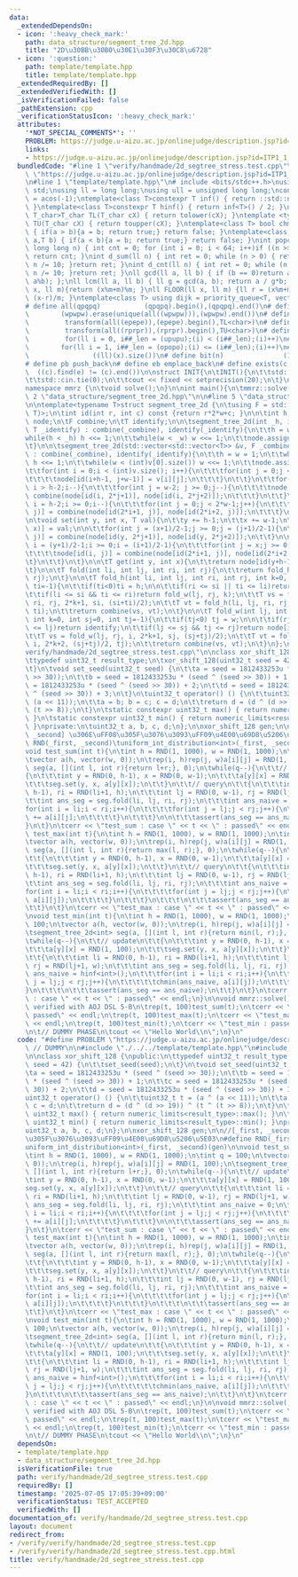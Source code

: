```yaml
---
data:
  _extendedDependsOn:
  - icon: ':heavy_check_mark:'
    path: data_structure/segment_tree_2d.hpp
    title: "2D\u30BB\u30B0\u30E1\u30F3\u30C8\u6728"
  - icon: ':question:'
    path: template/template.hpp
    title: template/template.hpp
  _extendedRequiredBy: []
  _extendedVerifiedWith: []
  _isVerificationFailed: false
  _pathExtension: cpp
  _verificationStatusIcon: ':heavy_check_mark:'
  attributes:
    '*NOT_SPECIAL_COMMENTS*': ''
    PROBLEM: https://judge.u-aizu.ac.jp/onlinejudge/description.jsp?id=ITP1_1_A
    links:
    - https://judge.u-aizu.ac.jp/onlinejudge/description.jsp?id=ITP1_1_A
  bundledCode: "#line 1 \"verify/handmade/2d_segtree_stress.test.cpp\"\n#define PROBLEM\
    \ \"https://judge.u-aizu.ac.jp/onlinejudge/description.jsp?id=ITP1_1_A\" // DUMMY\n\
    \n#line 1 \"template/template.hpp\"\n# include <bits/stdc++.h>\nusing namespace\
    \ std;\nusing ll = long long;\nusing ull = unsigned long long;\nconst double pi\
    \ = acos(-1);\ntemplate<class T>constexpr T inf() { return ::std::numeric_limits<T>::max();\
    \ }\ntemplate<class T>constexpr T hinf() { return inf<T>() / 2; }\ntemplate <typename\
    \ T_char>T_char TL(T_char cX) { return tolower(cX); }\ntemplate <typename T_char>T_char\
    \ TU(T_char cX) { return toupper(cX); }\ntemplate<class T> bool chmin(T& a,T b)\
    \ { if(a > b){a = b; return true;} return false; }\ntemplate<class T> bool chmax(T&\
    \ a,T b) { if(a < b){a = b; return true;} return false; }\nint popcnt(unsigned\
    \ long long n) { int cnt = 0; for (int i = 0; i < 64; i++)if ((n >> i) & 1)cnt++;\
    \ return cnt; }\nint d_sum(ll n) { int ret = 0; while (n > 0) { ret += n % 10;\
    \ n /= 10; }return ret; }\nint d_cnt(ll n) { int ret = 0; while (n > 0) { ret++;\
    \ n /= 10; }return ret; }\nll gcd(ll a, ll b) { if (b == 0)return a; return gcd(b,\
    \ a%b); };\nll lcm(ll a, ll b) { ll g = gcd(a, b); return a / g*b; };\nll MOD(ll\
    \ x, ll m){return (x%m+m)%m; }\nll FLOOR(ll x, ll m) {ll r = (x%m+m)%m; return\
    \ (x-r)/m; }\ntemplate<class T> using dijk = priority_queue<T, vector<T>, greater<T>>;\n\
    # define all(qpqpq)           (qpqpq).begin(),(qpqpq).end()\n# define UNIQUE(wpwpw)\
    \        (wpwpw).erase(unique(all((wpwpw))),(wpwpw).end())\n# define LOWER(epepe)\
    \         transform(all((epepe)),(epepe).begin(),TL<char>)\n# define UPPER(rprpr)\
    \         transform(all((rprpr)),(rprpr).begin(),TU<char>)\n# define rep(i,upupu)\
    \         for(ll i = 0, i##_len = (upupu);(i) < (i##_len);(i)++)\n# define reps(i,opopo)\
    \        for(ll i = 1, i##_len = (opopo);(i) <= (i##_len);(i)++)\n# define len(x)\
    \                ((ll)(x).size())\n# define bit(n)               (1LL << (n))\n\
    # define pb push_back\n# define eb emplace_back\n# define exists(c, e)       \
    \  ((c).find(e) != (c).end())\n\nstruct INIT{\n\tINIT(){\n\t\tstd::ios::sync_with_stdio(false);\n\
    \t\tstd::cin.tie(0);\n\t\tcout << fixed << setprecision(20);\n\t}\n}INIT;\n\n\
    namespace mmrz {\n\tvoid solve();\n}\n\nint main(){\n\tmmrz::solve();\n}\n#line\
    \ 2 \"data_structure/segment_tree_2d.hpp\"\n\n#line 5 \"data_structure/segment_tree_2d.hpp\"\
    \n\ntemplate<typename T>struct segment_tree_2d {\n\tusing F = std::function<T(T,\
    \ T)>;\n\tint id(int r, int c) const {return r*2*w+c; }\n\n\tint h, w;\n\tstd::vector<T>\
    \ node;\n\tF combine;\n\tT identify;\n\n\tsegment_tree_2d(int _h, int _w, F _combine,\
    \ T _identify) : combine(_combine), identify(_identify){\n\t\th = w = 1;\n\t\t\
    while(h < _h) h <<= 1;\n\t\twhile(w < _w) w <<= 1;\n\t\tnode.assign(4*h*w, identify);\n\
    \t}\n\n\tsegment_tree_2d(std::vector<std::vector<T>> &v, F _combine, T _identify)\
    \ : combine(_combine), identify(_identify){\n\t\th = w = 1;\n\t\twhile(h < (int)v.size())\
    \ h <<= 1;\n\t\twhile(w < (int)v[0].size()) w <<= 1;\n\t\tnode.assign(4*h*w, identify);\n\
    \t\tfor(int i = 0;i < (int)v.size(); i++){\n\t\t\tfor(int j = 0;j < (int)v[0].size();j++){\n\
    \t\t\t\tnode[id(i+h-1, j+w-1)] = v[i][j];\n\t\t\t}\n\t\t}\n\t\tfor(int i = 2*h-2;\
    \ i > h-2;i--){\n\t\t\tfor(int j = w-2; j >= 0;j--){\n\t\t\t\tnode[id(i, j)] =\
    \ combine(node[id(i, 2*j+1)], node[id(i, 2*j+2)]);\n\t\t\t}\n\t\t}\n\t\tfor(int\
    \ i = h-2;i >= 0;i--){\n\t\t\tfor(int j = 0;j < 2*w-1;j++){\n\t\t\t\tnode[id(i,\
    \ j)] = combine(node[id(2*i+1, j)], node[id(2*i+2, j)]);\n\t\t\t}\n\t\t}\n\t}\n\
    \n\tvoid set(int y, int x, T val){\n\t\ty += h-1;\n\t\tx += w-1;\n\t\tnode[id(y,\
    \ x)] = val;\n\n\t\tfor(int j = (x+1)/2-1;j >= 0;j = (j+1)/2-1){\n\t\t\tnode[id(y,\
    \ j)] = combine(node[id(y, 2*j+1)], node[id(y, 2*j+2)]);\n\t\t}\n\n\t\tfor(int\
    \ i = (y+1)/2-1;i >= 0;i = (i+1)/2-1){\n\t\t\tfor(int j = x;j >= 0;j = (j+1)/2-1){\n\
    \t\t\t\tnode[id(i, j)] = combine(node[id(2*i+1, j)], node[id(2*i+2, j)]);\n\t\t\
    \t}\n\t\t}\n\t}\n\n\tT get(int y, int x){\n\t\treturn node[id(y+h-1, x+w-1)];\n\
    \t}\n\n\tT fold(int li, int lj, int ri, int rj){\n\t\treturn fold_h(li, lj, ri,\
    \ rj);\n\t}\n\n\tT fold_h(int li, int lj, int ri, int rj, int k=0, int si=0, int\
    \ ti=-1){\n\t\tif(ti<0)ti = h;\n\n\t\tif(ri <= si || ti <= li)return identify;\n\
    \t\tif(li <= si && ti <= ri)return fold_w(lj, rj, k);\n\t\tT vs = fold_h(li, lj,\
    \ ri, rj, 2*k+1, si, (si+ti)/2);\n\t\tT vt = fold_h(li, lj, ri, rj, 2*k+2, (si+ti)/2,\
    \ ti);\n\t\treturn combine(vs, vt);\n\t}\n\n\tT fold_w(int lj, int rj, int i,\
    \ int k=0, int sj=0, int tj=-1){\n\t\tif(tj<0) tj = w;\n\n\t\tif(rj <= sj || tj\
    \ <= lj)return identify;\n\t\tif(lj <= sj && tj <= rj)return node[id(i, k)];\n\
    \t\tT vs = fold_w(lj, rj, i, 2*k+1, sj, (sj+tj)/2);\n\t\tT vt = fold_w(lj, rj,\
    \ i, 2*k+2, (sj+tj)/2, tj);\n\t\treturn combine(vs, vt);\n\t}\n};\n\n#line 5 \"\
    verify/handmade/2d_segtree_stress.test.cpp\"\n\nclass xor_shift_128 {\npublic:\n\
    \ttypedef uint32_t result_type;\n\txor_shift_128(uint32_t seed = 42) {\n\t\tset_seed(seed);\n\
    \t}\n\tvoid set_seed(uint32_t seed) {\n\t\ta = seed = 1812433253u * (seed ^ (seed\
    \ >> 30));\n\t\tb = seed = 1812433253u * (seed ^ (seed >> 30)) + 1;\n\t\tc = seed\
    \ = 1812433253u * (seed ^ (seed >> 30)) + 2;\n\t\td = seed = 1812433253u * (seed\
    \ ^ (seed >> 30)) + 3;\n\t}\n\tuint32_t operator() () {\n\t\tuint32_t t = (a ^\
    \ (a << 11));\n\t\ta = b; b = c; c = d;\n\t\treturn d = (d ^ (d >> 19)) ^ (t ^\
    \ (t >> 8));\n\t}\n\tstatic constexpr uint32_t max() { return numeric_limits<result_type>::max();\
    \ }\n\tstatic constexpr uint32_t min() { return numeric_limits<result_type>::min();\
    \ }\nprivate:\n\tuint32_t a, b, c, d;\n};\n\nxor_shift_128 gen;\n\n//[_first,\
    \ _second] \u306E\uFF08\u305F\u3076\u3093\uFF09\u4E00\u69D8\u5206\u5E03\n#define\
    \ RND(_first, _second)\tuniform_int_distribution<int>(_first, _second)(gen)\n\n\
    void test_sum(int t){\n\tint h = RND(1, 1000), w = RND(1, 1000);\n\tint q = 100;\n\
    \tvector a(h, vector(w, 0));\n\trep(i, h)rep(j, w)a[i][j] = RND(1, 100);\n\tsegment_tree_2d<int>\
    \ seg(a, [](int l, int r){return l+r;}, 0);\n\twhile(q--){\n\t\t// update\n\t\t\
    {\n\t\t\tint y = RND(0, h-1), x = RND(0, w-1);\n\t\t\ta[y][x] = RND(1, 100);\n\
    \t\t\tseg.set(y, x, a[y][x]);\n\t\t}\n\t\t// query\n\t\t{\n\t\t\tint li = RND(0,\
    \ h-1), ri = RND(li+1, h);\n\t\t\tint lj = RND(0, w-1), rj = RND(lj+1, w);\n\t\
    \t\tint ans_seg = seg.fold(li, lj, ri, rj);\n\t\t\tint ans_naive = 0;\n\t\t\t\
    for(int i = li;i < ri;i++){\n\t\t\t\tfor(int j = lj;j < rj;j++){\n\t\t\t\t\tans_naive\
    \ += a[i][j];\n\t\t\t\t}\n\t\t\t}\n\n\t\t\tassert(ans_seg == ans_naive);\n\t\t\
    }\n\t}\n\tcerr << \"test_sum : case \" << t << \" : passed\" << endl;\n}\n\nvoid\
    \ test_max(int t){\n\tint h = RND(1, 1000), w = RND(1, 1000);\n\tint q = 100;\n\
    \tvector a(h, vector(w, 0));\n\trep(i, h)rep(j, w)a[i][j] = RND(1, 100);\n\tsegment_tree_2d<int>\
    \ seg(a, [](int l, int r){return max(l, r);}, 0);\n\twhile(q--){\n\t\t// update\n\
    \t\t{\n\t\t\tint y = RND(0, h-1), x = RND(0, w-1);\n\t\t\ta[y][x] = RND(1, 100);\n\
    \t\t\tseg.set(y, x, a[y][x]);\n\t\t}\n\t\t// query\n\t\t{\n\t\t\tint li = RND(0,\
    \ h-1), ri = RND(li+1, h);\n\t\t\tint lj = RND(0, w-1), rj = RND(lj+1, w);\n\t\
    \t\tint ans_seg = seg.fold(li, lj, ri, rj);\n\t\t\tint ans_naive = 0;\n\t\t\t\
    for(int i = li;i < ri;i++){\n\t\t\t\tfor(int j = lj;j < rj;j++){\n\t\t\t\t\tchmax(ans_naive,\
    \ a[i][j]);\n\t\t\t\t}\n\t\t\t}\n\t\t\t\n\t\t\tassert(ans_seg == ans_naive);\n\
    \t\t}\n\t}\n\tcerr << \"test_max : case \" << t << \" : passed\" << endl;\n}\n\
    \nvoid test_min(int t){\n\tint h = RND(1, 1000), w = RND(1, 1000);\n\tint q =\
    \ 100;\n\tvector a(h, vector(w, 0));\n\trep(i, h)rep(j, w)a[i][j] = RND(1, 100);\n\
    \tsegment_tree_2d<int> seg(a, [](int l, int r){return min(l, r);}, hinf<int>());\n\
    \twhile(q--){\n\t\t// update\n\t\t{\n\t\t\tint y = RND(0, h-1), x = RND(0, w-1);\n\
    \t\t\ta[y][x] = RND(1, 100);\n\t\t\tseg.set(y, x, a[y][x]);\n\t\t}\n\t\t// query\n\
    \t\t{\n\t\t\tint li = RND(0, h-1), ri = RND(li+1, h);\n\t\t\tint lj = RND(0, w-1),\
    \ rj = RND(lj+1, w);\n\t\t\tint ans_seg = seg.fold(li, lj, ri, rj);\n\t\t\tint\
    \ ans_naive = hinf<int>();\n\t\t\tfor(int i = li;i < ri;i++){\n\t\t\t\tfor(int\
    \ j = lj;j < rj;j++){\n\t\t\t\t\tchmin(ans_naive, a[i][j]);\n\t\t\t\t}\n\t\t\t\
    }\n\t\t\t\n\t\t\tassert(ans_seg == ans_naive);\n\t\t}\n\t}\n\tcerr << \"test_max\
    \ : case \" << t << \" : passed\" << endl;\n}\n\nvoid mmrz::solve(){\n\t// maybe\
    \ verified with AOJ DSL 5-B\n\trep(t, 100)test_sum(t);\n\tcerr << \"test_sum :\
    \ passed\" << endl;\n\trep(t, 100)test_max(t);\n\tcerr << \"test_max : passed\"\
    \ << endl;\n\trep(t, 100)test_min(t);\n\tcerr << \"test_min : passed\" << endl;\n\
    \n\t// DUMMY PHASE\n\tcout << \"Hello World\\n\";\n}\n"
  code: "#define PROBLEM \"https://judge.u-aizu.ac.jp/onlinejudge/description.jsp?id=ITP1_1_A\"\
    \ // DUMMY\n\n#include \"./../../template/template.hpp\"\n#include \"./../../data_structure/segment_tree_2d.hpp\"\
    \n\nclass xor_shift_128 {\npublic:\n\ttypedef uint32_t result_type;\n\txor_shift_128(uint32_t\
    \ seed = 42) {\n\t\tset_seed(seed);\n\t}\n\tvoid set_seed(uint32_t seed) {\n\t\
    \ta = seed = 1812433253u * (seed ^ (seed >> 30));\n\t\tb = seed = 1812433253u\
    \ * (seed ^ (seed >> 30)) + 1;\n\t\tc = seed = 1812433253u * (seed ^ (seed >>\
    \ 30)) + 2;\n\t\td = seed = 1812433253u * (seed ^ (seed >> 30)) + 3;\n\t}\n\t\
    uint32_t operator() () {\n\t\tuint32_t t = (a ^ (a << 11));\n\t\ta = b; b = c;\
    \ c = d;\n\t\treturn d = (d ^ (d >> 19)) ^ (t ^ (t >> 8));\n\t}\n\tstatic constexpr\
    \ uint32_t max() { return numeric_limits<result_type>::max(); }\n\tstatic constexpr\
    \ uint32_t min() { return numeric_limits<result_type>::min(); }\nprivate:\n\t\
    uint32_t a, b, c, d;\n};\n\nxor_shift_128 gen;\n\n//[_first, _second] \u306E\uFF08\
    \u305F\u3076\u3093\uFF09\u4E00\u69D8\u5206\u5E03\n#define RND(_first, _second)\t\
    uniform_int_distribution<int>(_first, _second)(gen)\n\nvoid test_sum(int t){\n\
    \tint h = RND(1, 1000), w = RND(1, 1000);\n\tint q = 100;\n\tvector a(h, vector(w,\
    \ 0));\n\trep(i, h)rep(j, w)a[i][j] = RND(1, 100);\n\tsegment_tree_2d<int> seg(a,\
    \ [](int l, int r){return l+r;}, 0);\n\twhile(q--){\n\t\t// update\n\t\t{\n\t\t\
    \tint y = RND(0, h-1), x = RND(0, w-1);\n\t\t\ta[y][x] = RND(1, 100);\n\t\t\t\
    seg.set(y, x, a[y][x]);\n\t\t}\n\t\t// query\n\t\t{\n\t\t\tint li = RND(0, h-1),\
    \ ri = RND(li+1, h);\n\t\t\tint lj = RND(0, w-1), rj = RND(lj+1, w);\n\t\t\tint\
    \ ans_seg = seg.fold(li, lj, ri, rj);\n\t\t\tint ans_naive = 0;\n\t\t\tfor(int\
    \ i = li;i < ri;i++){\n\t\t\t\tfor(int j = lj;j < rj;j++){\n\t\t\t\t\tans_naive\
    \ += a[i][j];\n\t\t\t\t}\n\t\t\t}\n\n\t\t\tassert(ans_seg == ans_naive);\n\t\t\
    }\n\t}\n\tcerr << \"test_sum : case \" << t << \" : passed\" << endl;\n}\n\nvoid\
    \ test_max(int t){\n\tint h = RND(1, 1000), w = RND(1, 1000);\n\tint q = 100;\n\
    \tvector a(h, vector(w, 0));\n\trep(i, h)rep(j, w)a[i][j] = RND(1, 100);\n\tsegment_tree_2d<int>\
    \ seg(a, [](int l, int r){return max(l, r);}, 0);\n\twhile(q--){\n\t\t// update\n\
    \t\t{\n\t\t\tint y = RND(0, h-1), x = RND(0, w-1);\n\t\t\ta[y][x] = RND(1, 100);\n\
    \t\t\tseg.set(y, x, a[y][x]);\n\t\t}\n\t\t// query\n\t\t{\n\t\t\tint li = RND(0,\
    \ h-1), ri = RND(li+1, h);\n\t\t\tint lj = RND(0, w-1), rj = RND(lj+1, w);\n\t\
    \t\tint ans_seg = seg.fold(li, lj, ri, rj);\n\t\t\tint ans_naive = 0;\n\t\t\t\
    for(int i = li;i < ri;i++){\n\t\t\t\tfor(int j = lj;j < rj;j++){\n\t\t\t\t\tchmax(ans_naive,\
    \ a[i][j]);\n\t\t\t\t}\n\t\t\t}\n\t\t\t\n\t\t\tassert(ans_seg == ans_naive);\n\
    \t\t}\n\t}\n\tcerr << \"test_max : case \" << t << \" : passed\" << endl;\n}\n\
    \nvoid test_min(int t){\n\tint h = RND(1, 1000), w = RND(1, 1000);\n\tint q =\
    \ 100;\n\tvector a(h, vector(w, 0));\n\trep(i, h)rep(j, w)a[i][j] = RND(1, 100);\n\
    \tsegment_tree_2d<int> seg(a, [](int l, int r){return min(l, r);}, hinf<int>());\n\
    \twhile(q--){\n\t\t// update\n\t\t{\n\t\t\tint y = RND(0, h-1), x = RND(0, w-1);\n\
    \t\t\ta[y][x] = RND(1, 100);\n\t\t\tseg.set(y, x, a[y][x]);\n\t\t}\n\t\t// query\n\
    \t\t{\n\t\t\tint li = RND(0, h-1), ri = RND(li+1, h);\n\t\t\tint lj = RND(0, w-1),\
    \ rj = RND(lj+1, w);\n\t\t\tint ans_seg = seg.fold(li, lj, ri, rj);\n\t\t\tint\
    \ ans_naive = hinf<int>();\n\t\t\tfor(int i = li;i < ri;i++){\n\t\t\t\tfor(int\
    \ j = lj;j < rj;j++){\n\t\t\t\t\tchmin(ans_naive, a[i][j]);\n\t\t\t\t}\n\t\t\t\
    }\n\t\t\t\n\t\t\tassert(ans_seg == ans_naive);\n\t\t}\n\t}\n\tcerr << \"test_max\
    \ : case \" << t << \" : passed\" << endl;\n}\n\nvoid mmrz::solve(){\n\t// maybe\
    \ verified with AOJ DSL 5-B\n\trep(t, 100)test_sum(t);\n\tcerr << \"test_sum :\
    \ passed\" << endl;\n\trep(t, 100)test_max(t);\n\tcerr << \"test_max : passed\"\
    \ << endl;\n\trep(t, 100)test_min(t);\n\tcerr << \"test_min : passed\" << endl;\n\
    \n\t// DUMMY PHASE\n\tcout << \"Hello World\\n\";\n}\n"
  dependsOn:
  - template/template.hpp
  - data_structure/segment_tree_2d.hpp
  isVerificationFile: true
  path: verify/handmade/2d_segtree_stress.test.cpp
  requiredBy: []
  timestamp: '2025-07-05 17:05:39+09:00'
  verificationStatus: TEST_ACCEPTED
  verifiedWith: []
documentation_of: verify/handmade/2d_segtree_stress.test.cpp
layout: document
redirect_from:
- /verify/verify/handmade/2d_segtree_stress.test.cpp
- /verify/verify/handmade/2d_segtree_stress.test.cpp.html
title: verify/handmade/2d_segtree_stress.test.cpp
---
```

